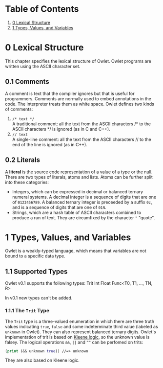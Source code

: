 # Table of Contents
1. [0 Lexical Structure](#0-lexical-structure)
1. [1 Types, Values, and Variables](#1-types-values-and-variables)
# 0 Lexical Structure
This chapter specifies the lexical structure of Owlet. Owlet programs are written using the ASCII character set.
## 0.1 Comments
A comment is text that the compiler ignores but that is useful for programmers. Comments are normally used to embed annotations in the code. The interpreter treats them as white space. Owlet defines two kinds of comments:
1. `/* text */ `<br />A traditional comment: all the text from the ASCII characters /* to the ASCII characters */ is ignored (as in C and C++).
2. `// text`<br />A single-line comment: all the text from the ASCII characters // to the end of the line is ignored (as in C++).

## 0.2 Literals
A **literal** is the source code representation of a value of a type or the null. There are two types of literals, atoms and lists. Atoms can be further split into these categories:
* Integers, which can be expressed in decimal or balanced ternary numeral systems. A decimal integer is a sequence of digits that are one of `0123456789`. A balanced ternary integer is preceeded by a suffix `0z`, and is a sequence of digits that are one of `01N`.
* Strings, which are a hash table of ASCII characters combined to produce a run of text. They are circumfixed by the character `"` "quote".

# 1 Types, Values, and Variables
Owlet is a weakly-typed language, which means that variables are not bound to a specific data type. 

## 1.1 Supported Types
Owlet v0.1 supports the following types:
    Trit
    Int
    Float
    Func<T0, T1, ..., TN, R>

In v0.1 new types can't be added.

### 1.1.1 The `Trit` Type
The `Trit` type is a three-valued enumeration in which there are three truth values indicating `true`, `false` and some indeterminate third value (labeled as `unknown` in Owlet). They can also represent balanced ternary digits. Owlet's implementation of trit is based on [Kleene logic](https://en.wikipedia.org/wiki/Three-valued_logic#Kleene_and_Priest_logics), so the unknown value is falsey. The logical operations `&&`, `||` and `^^` can be perfomed on trits:
```clojure
(print (&& unknown true)) //=> unknown
```

They are also based on Kleene logic.


